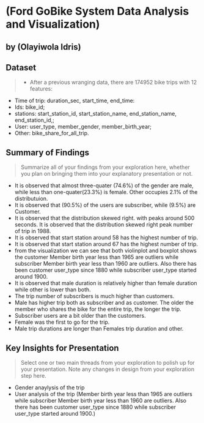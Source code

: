 # (Ford GoBike System Data Analysis and Visualization)

## by (Olayiwola Idris)
## Dataset

> - After a previous wranging data, there are 174952  bike trips with 12 features:
- Time of trip: duration_sec, start_time, end_time:
- Ids: bike_id;
- stations:  start_station_id, start_station_name, end_station_name, end_station_id,;
- User: user_type, member_gender, member_birth_year; 
- Other: bike_share_for_all_trip.

## Summary of Findings

> Summarize all of your findings from your exploration here, whether you plan on bringing them into your explanatory presentation or not.
- It is observed that almost three-quater (74.6%) of the gender are male, while less than one-quater(23.3%) is female. Other occupies 2.1% of the distributuion.
- It is observed that  (90.5%) of the users are subscriber, while (9.5%) are Customer.
- It is observed that the distribution skewed right. with peaks around 500 seconds.
It is observed that the distribution skewed right peak number of trip  in 1988.
- It is observed that  start station around 58 has the highest number of trip.
- It is observed that  start station around 67 has the highest number of trip.
- from the visualization we can see that both violinplot and boxplot shows the customer Member birth year less than 1965 are outliers while subscriber Member birth year less than 1960 are outliers. Also there has been customer user_type since 1880 while subscriber user_type started around 1900.
- It is observed that male duration is relatively higher than female duration while other is lower than both. 
- The trip number of subscribers is much higher than customers.
- Male has higher trip both as subscriber and as customer.
The older the member who shares the bike for the entire trip, the longer the trip.
- Subscriber users are a bit older than the customers.
- Female was the first to go for the trip. 
- Male trip durations are longer than Females trip duration and other.  






## Key Insights for Presentation

> Select one or two main threads from your exploration to polish up for your presentation. Note any changes in design from your exploration step here.
- Gender anaylysis of the trip
- User analysis of the trip (Member birth year less than 1965 are outliers while subscriber Member birth year less than 1960 are outliers. Also there has been customer user_type since 1880 while subscriber user_type started around 1900.)